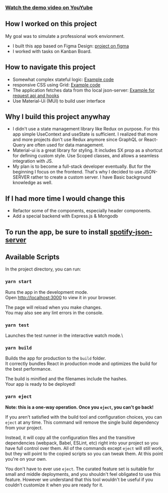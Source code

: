 ### [Watch the demo video on YouYube](https://www.youtube.com/watch?v=qF3OSSuB3Nk)
## How I worked on this project
My goal was to simulate a professional work envionment.
- I built this app based on Figma Design: [project on figma](https://www.figma.com/community/file/1063378861946596719)
- I worked with tasks on Kanban Board.

## How to navigate this project
- Somewhat complex stateful logic: [Example code](https://github.com/abdalicodes/spotify/blob/main/src/context/PlayerContext.js)
- responsive CSS using Grid: [Example code](https://github.com/abdalicodes/spotify/blob/main/src/layout/main/index.js)
- The application fetches data from tho local json-server: [Example for request api and hooks](https://github.com/abdalicodes/spotify/blob/main/src/hooks/playlist.js)
- Use Material-Ui (MUI) to build user interface

## Why I build this project anywhay
- I didn't use a state management library like Redux on purpose. For this app simple UseContext and useState is sufficient. I realized that more and more projects don't use Redux anymore since GraphQL or React-Query are often used for data management.
- Material-ui is a great library for styling. It includes SX prop as a shortcut for defining custom style. Use Scoped classes, and allows a seamless integration with JS.
- My plan is to become a full-stack developer eventually. But for the beginning I focus on the frontend. That's why I decided to use JSON-SERVER rather to create a custom server. I have Basic background knowledge as well.

## If I had more time I would change this 
- Refactor some of the components, especially header components.
- Add a special backend with Express.js & Mongodb 


## To run the app, be sure to install [spotify-json-server](https://github.com/abdalicodes/spotify-json-server/)

## Available Scripts

In the project directory, you can run:

### `yarn start`

Runs the app in the development mode.\
Open [http://localhost:3000](http://localhost:3000) to view it in your browser.

The page will reload when you make changes.\
You may also see any lint errors in the console.

### `yarn test`

Launches the test runner in the interactive watch mode.\

### `yarn build`

Builds the app for production to the `build` folder.\
It correctly bundles React in production mode and optimizes the build for the best performance.

The build is minified and the filenames include the hashes.\
Your app is ready to be deployed!


### `yarn eject`

**Note: this is a one-way operation. Once you `eject`, you can't go back!**

If you aren't satisfied with the build tool and configuration choices, you can `eject` at any time. This command will remove the single build dependency from your project.

Instead, it will copy all the configuration files and the transitive dependencies (webpack, Babel, ESLint, etc) right into your project so you have full control over them. All of the commands except `eject` will still work, but they will point to the copied scripts so you can tweak them. At this point you're on your own.

You don't have to ever use `eject`. The curated feature set is suitable for small and middle deployments, and you shouldn't feel obligated to use this feature. However we understand that this tool wouldn't be useful if you couldn't customize it when you are ready for it.


